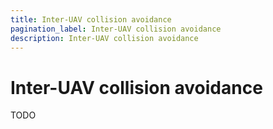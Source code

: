 ```yaml
---
title: Inter-UAV collision avoidance
pagination_label: Inter-UAV collision avoidance
description: Inter-UAV collision avoidance
---
```


# Inter-UAV collision avoidance

TODO
